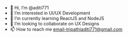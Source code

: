 - 👋 Hi, I’m @aditi771
- 👀 I’m interested in UI/UX Development
- 🌱 I’m currently learning ReactJS and NodeJS
- 💞️ I’m looking to collaborate on UX Designs
- 📫 How to reach me email-tripathiaditi771@gmail.com

<!---
aditi771/aditi771 is a ✨ special ✨ repository because its `README.md` (this file) appears on your GitHub profile.
You can click the Preview link to take a look at your changes.
--->
